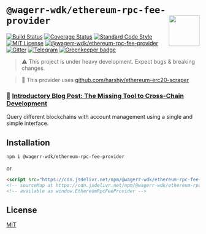 # `@wagerr-wdk/ethereum-rpc-fee-provider` <img align="right" src="https://raw.githubusercontent.com/wagerr/chainabstractionlayer/master/liquality-logo.png" height="80px" />


[![Build Status](https://travis-ci.com/wagerr/chainabstractionlayer.svg?branch=master)](https://travis-ci.com/wagerr/chainabstractionlayer)
[![Coverage Status](https://coveralls.io/repos/github/wagerr/chainabstractionlayer/badge.svg?branch=master)](https://coveralls.io/github/wagerr/chainabstractionlayer?branch=master)
[![Standard Code Style](https://img.shields.io/badge/codestyle-standard-brightgreen.svg)](https://github.com/standard/standard)
[![MIT License](https://img.shields.io/badge/license-MIT-brightgreen.svg)](../../LICENSE.md)
[![@wagerr-wdk/ethereum-rpc-fee-provider](https://img.shields.io/npm/dt/@wagerr-wdk/ethereum-rpc-fee-provider.svg)](https://npmjs.com/package/@wagerr-wdk/ethereum-rpc-fee-provider)
[![Gitter](https://img.shields.io/gitter/room/wagerr/Lobby.svg)](https://gitter.im/wagerr/Lobby?source=orgpage)
[![Telegram](https://img.shields.io/badge/chat-on%20telegram-blue.svg)](https://t.me/Liquality) [![Greenkeeper badge](https://badges.greenkeeper.io/wagerr/chainabstractionlayer.svg)](https://greenkeeper.io/)

> :warning: This project is under heavy development. Expect bugs & breaking changes.

> :hammer: This provider uses [github.com/harshjv/ethereum-erc20-scraper](https://github.com/harshjv/ethereum-erc20-scraper)

### :pencil: [Introductory Blog Post: The Missing Tool to Cross-Chain Development](https://medium.com/wagerr/the-missing-tool-to-cross-chain-development-2ebfe898efa1)


Query different blockchains with account management using a single and simple interface.


## Installation

```bash
npm i @wagerr-wdk/ethereum-rpc-fee-provider
```

or

```html
<script src="https://cdn.jsdelivr.net/npm/@wagerr-wdk/ethereum-rpc-fee-provider@0.2.3/dist/ethereum-rpc-fee-provider.min.js"></script>
<!-- sourceMap at https://cdn.jsdelivr.net/npm/@wagerr-wdk/ethereum-rpc-fee-provider@0.2.3/dist/ethereum-rpc-fee-provider.min.js.map -->
<!-- available as window.EthereumRpcFeeProvider -->
```


## License

[MIT](../../LICENSE.md)
